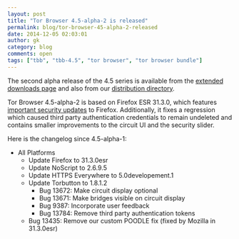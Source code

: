 ```yaml
---
layout: post
title: "Tor Browser 4.5-alpha-2 is released"
permalink: blog/tor-browser-45-alpha-2-released
date: 2014-12-05 02:03:01
author: gk
category: blog
comments: open
tags: ["tbb", "tbb-4.5", "tor browser", "tor browser bundle"]
---
```


The second alpha release of the 4.5 series is available from the [extended downloads page](https://www.torproject.org/projects/torbrowser.html.en#downloads-alpha) and also from our [distribution directory](https://www.torproject.org/dist/torbrowser/4.5-alpha-2/).

Tor Browser 4.5-alpha-2 is based on Firefox ESR 31.3.0, which features [important security updates](https://www.mozilla.org/security/known-vulnerabilities/firefoxESR.html#firefox31.3.0) to Firefox. Additionally, it fixes a regression which caused third party authentication credentials to remain undeleted and contains smaller improvements to the circuit UI and the security slider.

Here is the changelog since 4.5-alpha-1:

-   All Platforms
    -   Update Firefox to 31.3.0esr
    -   Update NoScript to 2.6.9.5
    -   Update HTTPS Everywhere to 5.0developement.1
    -   Update Torbutton to 1.8.1.2
        -   Bug 13672: Make circuit display optional
        -   Bug 13671: Make bridges visible on circuit display
        -   Bug 9387: Incorporate user feedback
        -   Bug 13784: Remove third party authentication tokens
    -   Bug 13435: Remove our custom POODLE fix (fixed by Mozilla in 31.3.0esr)

